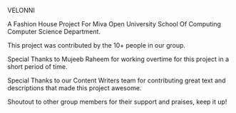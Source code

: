VELONNI

A Fashion House Project For Miva Open University School Of Computing Computer Science Department.

This project was contributed by the 10+ people in our group.

Special Thanks to Mujeeb Raheem for working overtime for this project in a short period of time.

Special Thanks to our Content Writers team for contributing great text and descriptions that made this project awesome.

Shoutout to other group members for their support and praises, keep it up!
